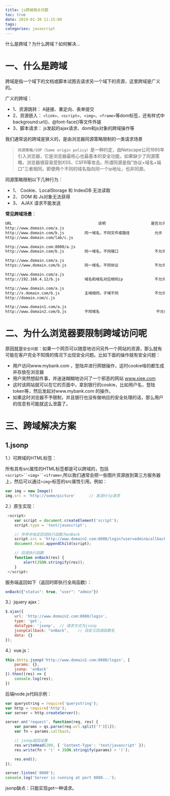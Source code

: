 ```yaml
---
title: js跨域相关问题
toc: true
date: 2019-01-30 11:15:09
tags:
categories: javascript
---
```


什么是跨域？为什么跨域？如何解决...

<!-- more -->

# 一、什么是跨域

跨域是指一个域下的文档或脚本试图去请求另一个域下的资源，这里跨域是广义的。

广义的跨域：

- 1、资源跳转： A链接、重定向、表单提交
- 2、资源嵌入： `<link>`、`<script>`、`<img>`、`<frame>`等dom标签，还有样式中background:url()、@font-face()等文件外链
- 3、脚本请求： js发起的ajax请求、dom和js对象的跨域操作等

我们通常说的跨域是狭义的，是由浏览器同源策略限制的一类请求场景

>`同源策略/SOP（Same origin policy）`是一种约定，由Netscape公司1995年引入浏览器，它是浏览器最核心也最基本的安全功能，如果缺少了同源策略，浏览器很容易受到XSS、CSFR等攻击。所谓同源是指"协议+域名+端口"三者相同，即便两个不同的域名指向同一个ip地址，也非同源。

同源策略限制以下几种行为：

- 1、 Cookie、LocalStorage 和 IndexDB 无法读取
- 2、 DOM 和 Js对象无法获得
- 3、 AJAX 请求不能发送

**常见跨域场景**：

```txt
URL                                      说明                    是否允许通信
http://www.domain.com/a.js
http://www.domain.com/b.js         同一域名，不同文件或路径           允许
http://www.domain.com/lab/c.js

http://www.domain.com:8000/a.js
http://www.domain.com/b.js         同一域名，不同端口                不允许

http://www.domain.com/a.js
https://www.domain.com/b.js        同一域名，不同协议                不允许

http://www.domain.com/a.js
http://192.168.4.12/b.js           域名和域名对应相同ip              不允许

http://www.domain.com/a.js
http://x.domain.com/b.js           主域相同，子域不同                不允许
http://domain.com/c.js

http://www.domain1.com/a.js
http://www.domain2.com/b.js        不同域名                         不允许
```

# 二、为什么浏览器要限制跨域访问呢

原因就是`安全问题`：如果一个网页可以随意地访问另外一个网站的资源，那么就有可能在客户完全不知情的情况下出现安全问题。比如下面的操作就有安全问题：

- 用户访问www.mybank.com ，登陆并进行网银操作，这时cookie啥的都生成并存放在浏览器
- 用户突然想起件事，并迷迷糊糊地访问了一个邪恶的网站 www.xiee.com
- 这时该网站就可以在它的页面中，拿到银行的cookie，比如用户名，登陆token等，然后发起对www.mybank.com 的操作。
- 如果这时浏览器不予限制，并且银行也没有做响应的安全处理的话，那么用户的信息有可能就这么泄露了。

# 三、跨域解决方案

## 1.jsonp

1.）可跨域的HTML标签：

所有具有src属性的HTML标签都是可以跨域的，包括`<script>``<img>``<iframe>`,所以我们通常会把一些图片资源放到第三方服务器上，然后可以通过`<img>`标签的src属性引用。例如：

```js
var img = new Image()
img.src = 'http://some/picture'      // 发送http请求
```

2.）原生实现：

```js
 <script>
    var script = document.createElement('script');
    script.type = 'text/javascript';

    // 传参并指定回调执行函数为onBack
    script.src = 'http://www.domain2.com:8080/login?user=admin&callback=onBack';
    document.head.appendChild(script);

    // 回调执行函数
    function onBack(res) {
        alert(JSON.stringify(res));
    }
 </script>
```

服务端返回如下（返回时即执行全局函数）：

```js
onBack({"status": true, "user": "admin"})
```

3.）jquery ajax：

```js
$.ajax({
    url: 'http://www.domain2.com:8080/login',
    type: 'get',
    dataType: 'jsonp',  // 请求方式为jsonp
    jsonpCallback: "onBack",    // 自定义回调函数名
    data: {}
});
```

4.）vue.js：

```js
this.$http.jsonp('http://www.domain2.com:8080/login', {
    params: {},
    jsonp: 'onBack'
}).then((res) => {
    console.log(res);
})
```

后端node.js代码示例：

```js
var querystring = require('querystring');
var http = require('http');
var server = http.createServer();

server.on('request', function(req, res) {
    var params = qs.parse(req.url.split('?')[1]);
    var fn = params.callback;

    // jsonp返回设置
    res.writeHead(200, { 'Content-Type': 'text/javascript' });
    res.write(fn + '(' + JSON.stringify(params) + ')');

    res.end();
});

server.listen('8080');
console.log('Server is running at port 8080...');
```

jsonp缺点：只能实现get一种请求。






